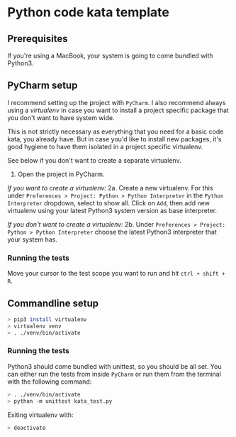 # Python code kata template

## Prerequisites

If you're using a MacBook, your system is going to come bundled with Python3.  

## PyCharm setup

I recommend setting up the project with `PyCharm`. I also recommend always using a _virtualenv_ in case you want to install a project specific package that you don't want to have system wide.

This is not strictly necessary as everything that you need for a basic code kata, you already have. But in case you'd like to install new packages, it's good hygiene to have them isolated in a project specific virtualenv. 

See below if you don't want to create a separate virtualenv.  

1. Open the project in PyCharm.

_If you want to create a virtualenv:_ 
2a. Create a new virtualenv. For this under `Preferences > Project: Python > Python Interpreter` in the `Python Interpreter` dropdown, select to show all. Click on `Add`, then add new virtualenv using your latest Python3 system version as base interpreter.

_If you don't want to create a virtualenv:_
2b. Under `Preferences > Project: Python > Python Interpreter` choose the latest Python3 interpreter that your system has.

### Running the tests

Move your cursor to the test scope you want to run and hit `ctrl + shift + R`.

## Commandline setup

```bash
> pip3 install virtualenv
> virtualenv venv
> . ./venv/bin/activate
```

### Running the tests

Python3 should come bundled with unittest, so you should be all set. You can either run the tests from inside `PyCharm` or run them from the terminal with the following command:  

``` bash
> . ./venv/bin/activate
> python -m unittest kata_test.py
```

Exiting virtualenv with:
```bash
> deactivate
```
